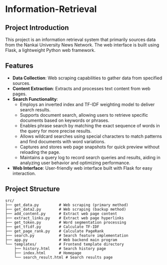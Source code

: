 # Information-Retrieval

## Project Introduction
This project is an information retrieval system that primarily sources data from the Nankai University News Network. The web interface is built using Flask, a lightweight Python web framework.

## Features
- **Data Collection**: Web scraping capabilities to gather data from specified sources.
- **Content Extraction**: Extracts and processes text content from web pages.
- **Search Functionality**:
  - Employs an inverted index and TF-IDF weighting model to deliver search results.
  - Supports document search, allowing users to retrieve specific documents based on keywords or phrases.
  - Enables phrase search by matching the exact sequence of words in the query for more precise results.
  - Allows wildcard searches using special characters to match patterns and find documents with word variations.
  - Captures and stores web page snapshots for quick preview without reloading the page.
  - Maintains a query log to record search queries and results, aiding in analyzing user behavior and optimizing performance.
- **Web Interface**: User-friendly web interface built with Flask for easy interaction.



## Project Structure
```
src/
├── get_data.py         # Web scraping (primary method)
├── get_data2.py        # Web scraping (backup method)
├── add_content.py      # Extract web page content
├── extract_links.py    # Extract web page hyperlinks
├── get_token.py        # Word segmentation processing
├── get_tfidf.py        # Calculate TF-IDF
├── get_page_rank.py    # Calculate PageRank
├── search.py           # Search feature implementation
├── app.py              # Web backend main program
└── templates/          # Frontend template directory
    ├── history.html    # Search history page
    ├── index.html      # Homepage
    └── search_result.html # Search results page
```

